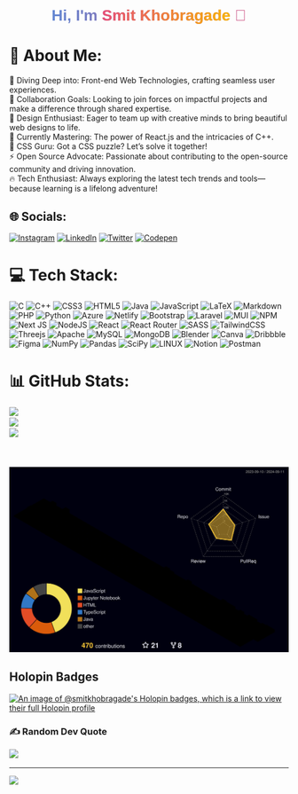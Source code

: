   <h1 style="font-family: 'Arial', sans-serif; 
           background: linear-gradient(to right, #4A90E2, #E94E77);
           -webkit-background-clip: text;
           color: transparent;
           text-align: center;">
    Hi, I'm <span style="font-weight: bold; background: linear-gradient(to right, #E94E77, #F8B500);
           -webkit-background-clip: text;
           color: transparent;">Smit Khobragade</span> 👋
</h1>


# 💫 About Me:
🔭 Diving Deep into: Front-end Web Technologies, crafting seamless user experiences. <br>
👯 Collaboration Goals: Looking to join forces on impactful projects and make a difference through shared expertise. <br>
🤝 Design Enthusiast: Eager to team up with creative minds to bring beautiful web designs to life. <br>
🌱 Currently Mastering: The power of React.js and the intricacies of C++. <br>
💬 CSS Guru: Got a CSS puzzle? Let’s solve it together! <br>
⚡ Open Source Advocate: Passionate about contributing to the open-source community and driving innovation. <br>
🔥 Tech Enthusiast: Always exploring the latest tech trends and tools—because learning is a lifelong adventure! <br>


## 🌐 Socials:
[![Instagram](https://img.shields.io/badge/Instagram-%23E4405F.svg?logo=Instagram&logoColor=white)](https://instagram.com/smit_kbgd) [![LinkedIn](https://img.shields.io/badge/LinkedIn-%230077B5.svg?logo=linkedin&logoColor=white)](https://linkedin.com/in/smit-khobragade-860925236) [![Twitter](https://img.shields.io/badge/Twitter-%231DA1F2.svg?logo=Twitter&logoColor=white)](https://twitter.com/smitkbgd) [![Codepen](https://img.shields.io/badge/Codepen-000000?style=for-the-badge&logo=codepen&logoColor=white)](https://codepen.io/Smit_kbgd16) 


# 💻 Tech Stack:
![C](https://img.shields.io/badge/c-%2300599C.svg?style=for-the-badge&logo=c&logoColor=white) ![C++](https://img.shields.io/badge/c++-%2300599C.svg?style=for-the-badge&logo=c%2B%2B&logoColor=white) ![CSS3](https://img.shields.io/badge/css3-%231572B6.svg?style=for-the-badge&logo=css3&logoColor=white) ![HTML5](https://img.shields.io/badge/html5-%23E34F26.svg?style=for-the-badge&logo=html5&logoColor=white) ![Java](https://img.shields.io/badge/java-%23ED8B00.svg?style=for-the-badge&logo=java&logoColor=white) ![JavaScript](https://img.shields.io/badge/javascript-%23323330.svg?style=for-the-badge&logo=javascript&logoColor=%23F7DF1E) ![LaTeX](https://img.shields.io/badge/latex-%23008080.svg?style=for-the-badge&logo=latex&logoColor=white) ![Markdown](https://img.shields.io/badge/markdown-%23000000.svg?style=for-the-badge&logo=markdown&logoColor=white) ![PHP](https://img.shields.io/badge/php-%23777BB4.svg?style=for-the-badge&logo=php&logoColor=white) ![Python](https://img.shields.io/badge/python-3670A0?style=for-the-badge&logo=python&logoColor=ffdd54) ![Azure](https://img.shields.io/badge/azure-%230072C6.svg?style=for-the-badge&logo=azure-devops&logoColor=white) ![Netlify](https://img.shields.io/badge/netlify-%23000000.svg?style=for-the-badge&logo=netlify&logoColor=#00C7B7) ![Bootstrap](https://img.shields.io/badge/bootstrap-%23563D7C.svg?style=for-the-badge&logo=bootstrap&logoColor=white) ![Laravel](https://img.shields.io/badge/laravel-%23FF2D20.svg?style=for-the-badge&logo=laravel&logoColor=white) ![MUI](https://img.shields.io/badge/MUI-%230081CB.svg?style=for-the-badge&logo=material-ui&logoColor=white) ![NPM](https://img.shields.io/badge/NPM-%23000000.svg?style=for-the-badge&logo=npm&logoColor=white) ![Next JS](https://img.shields.io/badge/Next-black?style=for-the-badge&logo=next.js&logoColor=white) ![NodeJS](https://img.shields.io/badge/node.js-6DA55F?style=for-the-badge&logo=node.js&logoColor=white) ![React](https://img.shields.io/badge/react-%2320232a.svg?style=for-the-badge&logo=react&logoColor=%2361DAFB) ![React Router](https://img.shields.io/badge/React_Router-CA4245?style=for-the-badge&logo=react-router&logoColor=white) ![SASS](https://img.shields.io/badge/SASS-hotpink.svg?style=for-the-badge&logo=SASS&logoColor=white) ![TailwindCSS](https://img.shields.io/badge/tailwindcss-%2338B2AC.svg?style=for-the-badge&logo=tailwind-css&logoColor=white) ![Threejs](https://img.shields.io/badge/threejs-black?style=for-the-badge&logo=three.js&logoColor=white) ![Apache](https://img.shields.io/badge/apache-%23D42029.svg?style=for-the-badge&logo=apache&logoColor=white) ![MySQL](https://img.shields.io/badge/mysql-%2300f.svg?style=for-the-badge&logo=mysql&logoColor=white) ![MongoDB](https://img.shields.io/badge/MongoDB-%234ea94b.svg?style=for-the-badge&logo=mongodb&logoColor=white) ![Blender](https://img.shields.io/badge/blender-%23F5792A.svg?style=for-the-badge&logo=blender&logoColor=white) ![Canva](https://img.shields.io/badge/Canva-%2300C4CC.svg?style=for-the-badge&logo=Canva&logoColor=white) ![Dribbble](https://img.shields.io/badge/Dribbble-EA4C89?style=for-the-badge&logo=dribbble&logoColor=white) 	![Figma](https://img.shields.io/badge/figma-%23F24E1E.svg?style=for-the-badge&logo=figma&logoColor=white) ![NumPy](https://img.shields.io/badge/numpy-%23013243.svg?style=for-the-badge&logo=numpy&logoColor=white) ![Pandas](https://img.shields.io/badge/pandas-%23150458.svg?style=for-the-badge&logo=pandas&logoColor=white) ![SciPy](https://img.shields.io/badge/SciPy-%230C55A5.svg?style=for-the-badge&logo=scipy&logoColor=%white) ![LINUX](https://img.shields.io/badge/Linux-FCC624?style=for-the-badge&logo=linux&logoColor=black) ![Notion](https://img.shields.io/badge/Notion-%23000000.svg?style=for-the-badge&logo=notion&logoColor=white) ![Postman](https://img.shields.io/badge/Postman-FF6C37?style=for-the-badge&logo=postman&logoColor=white)

# 📊 GitHub Stats:
![](https://github-readme-stats.vercel.app/api?username=Smitkhobragade&theme=dark&hide_border=false&include_all_commits=true&count_private=true)<br/>
![](https://github-readme-streak-stats.herokuapp.com/?user=Smitkhobragade&theme=dark&hide_border=false)<br/>
![](https://github-readme-stats.vercel.app/api/top-langs/?username=Smitkhobragade&theme=dark&hide_border=false&include_all_commits=true&count_private=true&layout=compact)
<br/>
<br/>
<a href="https://github.com/Smitkhobragade/github-readme-activity-graph"></a>
<br/>
<br/>
![](./profile-3d-contrib/profile-night-rainbow.svg)

## Holopin Badges
[![An image of @smitkhobragade's Holopin badges, which is a link to view their full Holopin profile](https://holopin.me/smitkhobragade)](https://holopin.io/@smitkhobragade)
### ✍️ Random Dev Quote
![](https://quotes-github-readme.vercel.app/api?type=horizontal&theme=radical)

---
[![](https://visitcount.itsvg.in/api?id=Smitkhobragade&label=Profile%20Views&color=0&icon=2&pretty=false)](https://visitcount.itsvg.in)

<!-- Proudly created with GPRM ( https://gprm.itsvg.in ) -->
